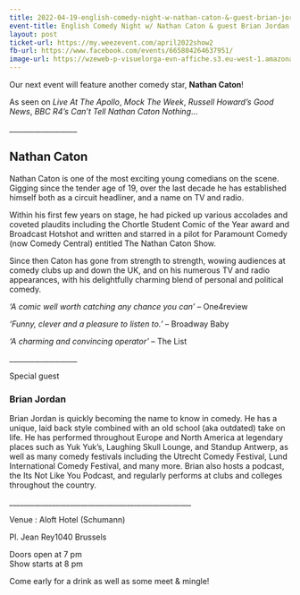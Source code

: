 ```yaml
---
title: 2022-04-19-english-comedy-night-w-nathan-caton-&-guest-brian-jordan
event-title: English Comedy Night w/ Nathan Caton & guest Brian Jordan
layout: post
ticket-url: https://my.weezevent.com/april2022show2
fb-url: https://www.facebook.com/events/665804264637951/
image-url: https://wzeweb-p-visuelorga-evn-affiche.s3.eu-west-1.amazonaws.com/affiche_832630.jpg
---
```


<p> Our next event will feature another comedy star, <strong>Nathan Caton</strong>!</p>
<p> As seen on <em>Live At The Apollo</em>, <em>Mock The Week</em>, <em>Russell Howard’s Good News</em>, <em>BBC R4’s Can’t Tell Nathan Caton Nothing</em>…</p>
<p> ___________________</p>
<p> <h2>Nathan Caton</h2></p>
<p> Nathan Caton is one of the most exciting young comedians on the scene. Gigging since the tender age of 19, over the last decade he has established himself both as a circuit headliner, and a name on TV and radio.</p>
<p> Within his first few years on stage, he had picked up various accolades and coveted plaudits including the Chortle Student Comic of the Year award and Broadcast Hotshot and written and starred in a pilot for Paramount Comedy (now Comedy Central) entitled The Nathan Caton Show.</p>
<p> Since then Caton has gone from strength to strength, wowing audiences at comedy clubs up and down the UK, and on his numerous TV and radio appearances, with his delightfully charming blend of personal and political comedy.</p>
<p> <em>‘A comic well worth catching any chance you can’</em> – One4review</p>
<p> <em>‘Funny, clever and a pleasure to listen to.’</em> – Broadway Baby</p>
<p> <em>‘A charming and convincing operator’</em> – The List</p>
<p> ___________________</p>
<p> Special guest&nbsp;</p>
<p> <h3>Brian Jordan</h3></p>
<p> Brian Jordan is quickly becoming the name to know in comedy. He has a unique, laid back style combined with an old school (aka outdated) take on life. He has performed throughout Europe and North America at legendary places such as Yuk Yuk’s, Laughing Skull Lounge, and Standup Antwerp, as well as many comedy festivals including the Utrecht Comedy Festival, Lund International Comedy Festival, and many more. Brian also hosts a podcast, the Its Not Like You Podcast, and regularly performs at clubs and colleges throughout the country.&nbsp;</p>
<p> ___________________________________________________</p>
<p> Venue : Aloft Hotel (Schumann)</p>
<p> Pl. Jean Rey1040 Brussels</p>
<p> Doors open at 7 pm<br> Show starts at 8 pm</p>
<p> Come early for a drink as well as some meet &amp; mingle!</p>
